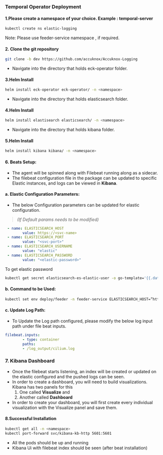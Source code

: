 ### Temporal Operator Deployment

#### 1.Please create a namespace of your choice. Example : temporal-server
```sh
kubectl create ns elastic-logging
```

Note: Please use feeder-service namespace , if required.

#### 2. Clone the git repository
```sh
git clone -b dev https://github.com/accuknox/Accuknox-Logging
```
- Navigate into the directory that holds eck-operator folder.


#### 3.Helm Install
```sh
helm install eck-operator eck-operator/ -n <namespace>
```
- Navigate into the directory that holds elasticsearch folder.


#### 4.Helm Install
```sh
helm install elastisearch elasticsearch/ -n <namespace>
```
- Navigate into the directory that holds kibana folder.


#### 5.Helm Install
```sh
helm install kibana kibana/ -n <namespace>
```

#### 6. Beats Setup:
- The agent will be spinned along with Filebeat running along as a sidecar.
- The filebeat configuration file in the package can be updated to specific Elastic instances, and logs can be viewed in <b>Kibana</b>.

#### a. Elastic Configuration Parameters:
- The below Configuration parameters can be updated for elastic configuration.
> <i>(If Default params needs to be modified)</i>
```yaml
 - name: ELASTICSEARCH_HOST
        value: https://<svc-name>
 - name: ELASTICSEARCH_PORT
        value: "<svc-port>"
 - name: ELASTICSEARCH_USERNAME
        value: "elastic"
 - name: ELASTICSEARCH_PASSWORD
        value: "<elastic-password>"
```
To get elastic password
```sh
kubectl get secret elasticsearch-es-elastic-user -o go-template='{{.data.elastic | base64decode}}' -n namespace
```

#### b. Command to be Used:
```sh
kubectl set env deploy/feeder -n feeder-service ELASTICSEARCH_HOST=”https://elasticsearch-es-http”
```

#### c. Update Log Path:
- To Update the Log path configured, please modify the below log input path under file beat inputs.
```yaml
filebeat.inputs:
        - type: container
        paths:
        - /log_output/cilium.log
```

### 7. Kibana Dashboard
- Once the filebeat starts listening, an index will be created or updated on the elastic configured and the pushed logs can be seen.
- In order to create a dashboard, you will need to build visualizations. Kibana has two panels for this
  1. One called <b>Visualize</b> and
  2. Another called <b>Dashboard</b>
- In order to create your dashboard, you will first create every individual visualization with the Visualize panel and save them.


#### 8.Successful Installation
```sh
kubectl get all -n <namespace>
kubectl port-forward svc/kibana-kb-http 5601:5601
```
- All the pods should be up and running
- Kibana Ui with filebeat index should be seen (after beat installation)
